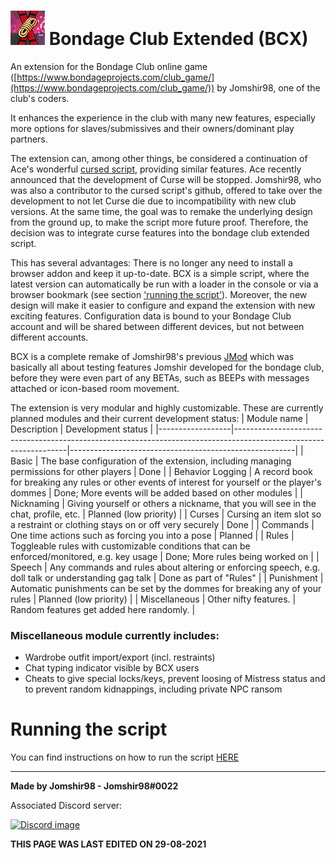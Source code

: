 # ![logo](resources/BCX_small.png)  Bondage Club Extended (BCX)

An extension for the Bondage Club online game ([https://www.bondageprojects.com/club_game/](https://www.bondageprojects.com/club_game/)) by Jomshir98, one of the club's coders.

It enhances the experience in the club with many new features, especially more options for slaves/submissives and their owners/dominant play partners.

The extension can, among other things, be considered a continuation of Ace's wonderful [cursed script](https://github.com/ace-1331/ace12401-cursedscript), providing similar features. Ace recently announced that the development of Curse will be stopped. Jomshir98, who was also a contributor to the cursed script's github, offered to take over the development to not let Curse die due to incompatibility with new club versions. At the same time, the goal was to remake the underlying design from the ground up, to make the script more future proof. Therefore, the decision was to integrate curse features into the bondage club extended script.

This has several advantages: There is no longer any need to install a browser addon and keep it up-to-date. BCX is a simple script, where the latest version can automatically be run with a loader in the console or via a browser bookmark (see section ['running the script'](#running-the-script)). Moreover, the new design will make it easier to configure and expand the extension with new exciting features. Configuration data is bound to your Bondage Club account and will be shared between different devices, but not between different accounts.

BCX is a complete remake of Jomshir98's previous [JMod](https://github.com/jomshir98/testing) which was basically all about testing features Jomshir developed for the bondage club, before they were even part of any BETAs, such as BEEPs with messages attached or icon-based room movement.

The extension is very modular and highly customizable. These are currently planned modules and their current development status:
| Module name      | Description                                                                                                      | Development status                                     |
|------------------|------------------------------------------------------------------------------------------------------------------|--------------------------------------------------------|
| Basic            | The base configuration of the extension, including managing permissions for other players                        | Done                                                   |
| Behavior Logging | A record book for breaking any rules or other events of interest for yourself or the player's dommes             | Done; More events will be added based on other modules |
| Nicknaming       | Giving yourself or others a nickname, that you will see in the chat, profile, etc.                               | Planned (low priority)                                 |
| Curses           | Cursing an item slot so a restraint or clothing stays on or off very securely                                    | Done                                                   |
| Commands         | One time actions such as forcing you into a pose                                                                 | Planned                                                |
| Rules            | Toggleable rules with customizable conditions that can be enforced/monitored, e.g. key usage                     | Done; More rules being worked on                       |
| Speech           | Any commands and rules about altering or enforcing speech, e.g. doll talk or understanding gag talk              | Done as part of "Rules"                                |
| Punishment       | Automatic punishments can be set by the dommes for breaking any of your rules                                    | Planned (low priority)                                 |
| Miscellaneous    | Other nifty features.                                                                                            | Random features get added here randomly.               |

### Miscellaneous module currently includes:
- Wardrobe outfit import/export (incl. restraints)
- Chat typing indicator visible by BCX users
- Cheats to give special locks/keys, prevent loosing of Mistress status and to prevent random kidnappings, including private NPC ransom

# Running the script

You can find instructions on how to run the script [HERE](https://jomshir98.github.io/bondage-club-extended/)

-----------------------------------------------
**Made by Jomshir98 - Jomshir98#0022**

Associated Discord server:

[![Discord image](https://discordapp.com/api/guilds/842082194209112074/widget.png?style=banner1)](https://discord.gg/SHJMjEh9VH)

**THIS PAGE WAS LAST EDITED ON 29-08-2021**
